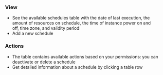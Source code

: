 ### View

- See the available schedules table with the date of last execution, the amount of resources on schedule, the time of instance power on and off, time zone, and validity period 
- Add a new schedule

### Actions

- The table contains available actions based on your permissions: you can deactivate or delete a schedule
- Get detailed information about a schedule by clicking a table row